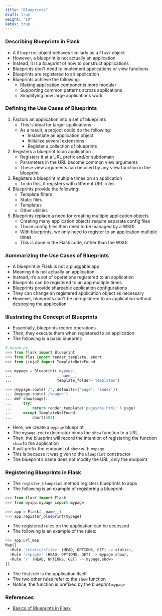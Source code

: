 ```yaml
---
title: "Blueprints"
draft: true
weight: "10"
katex: true
---
```


### Describing Blueprints in Flask
- A `Blueprint` object behaves similarly as a `Flask` object
- However, a blueprint is not actually an application
- Instead, it is a *blueprint* of how to construct applications
- Blueprints don't need to implement applications or view functions
- Blueprints are registered to an application
- Blueprints achieve the following:
	- Making application components more modular
	- Supporting common patterns across applications
	- Simplifying how large applications work

### Defining the Use Cases of Blueprints
1. Factors an application into a set of blueprints
	- This is ideal for larger applications
	- As a result, a project could do the following:
		- Instantiate an application object
		- Initialize several extensions
		- Register a collection of blueprints
2. Registers a blueprint to an application
	- Registers it at a URL prefix and/or subdomain
	- Parameters in the URL become common view arguments
	- These view arguments can be used by any view function in the blueprint
3. Registers a blueprint multiple times on an application
	- To do this, it registers with different URL rules
4. Blueprints provide the following:
	- Template filters
	- Static files
	- Templates
	- Other utilities
5. Blueprints replace a need for creating multiple application objects
	- Creating many application objects require separate config files
	- Those config files then need to be managed by a WSGI
	- With blueprints, we only need to register to an application multiple times
	- This is done in the Flask code, rather than the WSGI

### Summarizing the Use Cases of Blueprints 
- A blueprint in Flask is not a pluggable app
- Meaning it is not actually an application
- Instead, it’s a set of operations registered to an application
- Blueprints can be registered to an app multiple times
- Blueprints provide shareable application configurations
- They can change an registered application object as necessary
- However, blueprints can't be unregistered to an application without destroying the application

### Illustrating the Concept of Blueprints
- Essentially, blueprints record operations
- Then, they execute them when registered to an application
- The following is a basic blueprint:

```python
# myapp.py
>>> from flask import Blueprint
>>> from flas import render_template, abort
>>> from jinja2 import TemplateNoteFound

>>> mypage = Blueprint('mypage',
...                    __name__,
...                    template_folder='templates')

>>> @mypage.route('/', defaults={'page': 'index'})
... @mypage.route('/<page>')
... def show(page):
...     try:
...         return render_template('pages/%s.html' % page)
...     except TemplateNotFound:
...         abort(404)
```

- Here, we create a `mypage` blueprint
- The `mypage.route` decorator binds the `show` function to a URL
- Then, the blueprint will record the intention of registering the function `show` to the application
- It will prefix the endpoint of `show` with `mypage`
- This is because it was given to the `Blueprint` constructor
- The blueprint’s name does not modify the URL, only the endpoint

### Registering Blueprints in Flask
- The `register_blueprint` method registers blueprints to apps
- The following is an example of registering a blueprint:

```python
>>> from flask import Flask
>>> from myapp.mypage import mypage

>>> app = Flask(__name__)
>>> app.register_blueprint(mypage)
```

- The registered rules on the application can be accessed
- The following is an example of the rules:

```python
>>> app.url_map
Map([
  <Rule '/static/<file>' (HEAD, OPTIONS, GET) -> static>,
  <Rule '/<page>' (HEAD, OPTIONS, GET) -> mypage.show>,
  <Rule '/' (HEAD, OPTIONS, GET) -> mypage.show>
])
```

- The first rule is the application itself
- The two other rules refer to the `show` function
- Notice, the function is prefixed by the blueprint `mypage`

### References
- [Basics of Blueprints in Flask](https://flask.palletsprojects.com/en/1.1.x/blueprints/)

